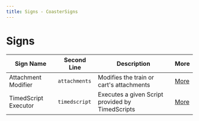 ```yaml
---
title: Signs - CoasterSigns
---
```

# Signs
| Sign Name | Second Line | Description | More |
|-|-|-|-|
| Attachment Modifier | `attachments` | Modifies the train or cart's attachments | [More](/signs/attachments.html) |
| TimedScript Executor | `timedscript` | Executes a given Script provided by TimedScripts | [More](/signs/timedscript.html) |